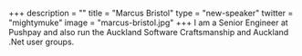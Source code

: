 +++
description = ""
title = "Marcus Bristol"
type = "new-speaker"
twitter = "mightymuke"
image = "marcus-bristol.jpg"
+++
I am a Senior Engineer at Pushpay and also run the Auckland Software Craftsmanship and Auckland .Net user groups.